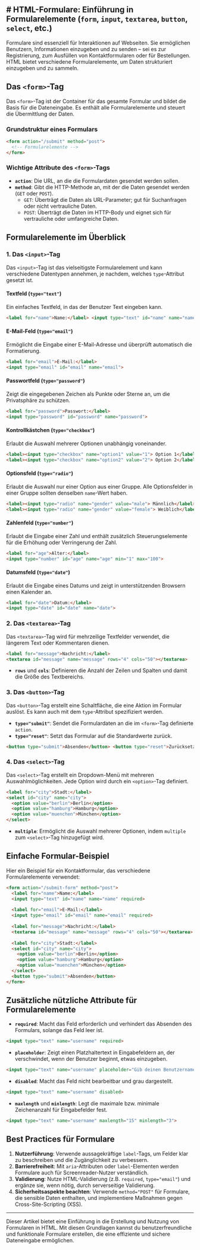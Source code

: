 ## # HTML-Formulare: Einführung in Formularelemente (`form`, `input`, `textarea`, `button`, `select`, etc.)

Formulare sind essenziell für Interaktionen auf Webseiten. Sie ermöglichen Benutzern, Informationen einzugeben und zu senden – sei es zur Registrierung, zum Ausfüllen von Kontaktformularen oder für Bestellungen. HTML bietet verschiedene Formularelemente, um Daten strukturiert einzugeben und zu sammeln.
## Das `<form>`-Tag
Das `<form>`-Tag ist der Container für das gesamte Formular und bildet die Basis für die Dateneingabe. Es enthält alle Formularelemente und steuert die Übermittlung der Daten.
### Grundstruktur eines Formulars

```html
<form action="/submit" method="post">
  <!-- Formularelemente -->
</form>
```
### Wichtige Attribute des `<form>`-Tags
- **`action`**: Die URL, an die die Formulardaten gesendet werden sollen.
- **`method`**: Gibt die HTTP-Methode an, mit der die Daten gesendet werden (`GET` oder `POST`).
    - `GET`: Überträgt die Daten als URL-Parameter; gut für Suchanfragen oder nicht vertrauliche Daten.
    - `POST`: Überträgt die Daten im HTTP-Body und eignet sich für vertrauliche oder umfangreiche Daten.
## Formularelemente im Überblick
### 1. Das `<input>`-Tag
Das `<input>`-Tag ist das vielseitigste Formularelement und kann verschiedene Datentypen annehmen, je nachdem, welches `type`-Attribut gesetzt ist.
#### Textfeld (`type="text"`)
Ein einfaches Textfeld, in das der Benutzer Text eingeben kann.
```html
<label for="name">Name:</label> <input type="text" id="name" name="name">
```
#### E-Mail-Feld (`type="email"`)
Ermöglicht die Eingabe einer E-Mail-Adresse und überprüft automatisch die Formatierung.
```html
<label for="email">E-Mail:</label>
<input type="email" id="email" name="email">
```
#### Passwortfeld (`type="password"`)
Zeigt die eingegebenen Zeichen als Punkte oder Sterne an, um die Privatsphäre zu schützen.
```html
<label for="password">Passwort:</label>
<input type="password" id="password" name="password">
```
#### Kontrollkästchen (`type="checkbox"`)
Erlaubt die Auswahl mehrerer Optionen unabhängig voneinander.
```html
<label><input type="checkbox" name="option1" value="1"> Option 1</label> 
<label><input type="checkbox" name="option2" value="2"> Option 2</label>
```
#### Optionsfeld (`type="radio"`)
Erlaubt die Auswahl nur einer Option aus einer Gruppe. Alle Optionsfelder in einer Gruppe sollten denselben `name`-Wert haben.
```html
<label><input type="radio" name="gender" value="male"> Männlich</label>
<label><input type="radio" name="gender" value="female"> Weiblich</label>
```
#### Zahlenfeld (`type="number"`)
Erlaubt die Eingabe einer Zahl und enthält zusätzlich Steuerungselemente für die Erhöhung oder Verringerung der Zahl.
```html
<label for="age">Alter:</label>
<input type="number" id="age" name="age" min="1" max="100">
```
#### Datumsfeld (`type="date"`)
Erlaubt die Eingabe eines Datums und zeigt in unterstützenden Browsern einen Kalender an.
```html
<label for="date">Datum:</label>
<input type="date" id="date" name="date">
```
### 2. Das `<textarea>`-Tag
Das `<textarea>`-Tag wird für mehrzeilige Textfelder verwendet, die längerem Text oder Kommentaren dienen.
```html
<label for="message">Nachricht:</label>
<textarea id="message" name="message" rows="4" cols="50"></textarea>
```
- **`rows`** und **`cols`**: Definieren die Anzahl der Zeilen und Spalten und damit die Größe des Textbereichs.
### 3. Das `<button>`-Tag
Das `<button>`-Tag erstellt eine Schaltfläche, die eine Aktion im Formular auslöst. Es kann auch mit dem `type`-Attribut spezifiziert werden.
- **`type="submit"`**: Sendet die Formulardaten an die im `<form>`-Tag definierte `action`.
- **`type="reset"`**: Setzt das Formular auf die Standardwerte zurück.
```html
<button type="submit">Absenden</button> <button type="reset">Zurücksetzen</button>
```
### 4. Das `<select>`-Tag
Das `<select>`-Tag erstellt ein Dropdown-Menü mit mehreren Auswahlmöglichkeiten. Jede Option wird durch ein `<option>`-Tag definiert.
```html
<label for="city">Stadt:</label>
<select id="city" name="city">
  <option value="berlin">Berlin</option>
  <option value="hamburg">Hamburg</option>
  <option value="muenchen">München</option>
</select>
```
- **`multiple`**: Ermöglicht die Auswahl mehrerer Optionen, indem `multiple` zum `<select>`-Tag hinzugefügt wird.
## Einfache Formular-Beispiel
Hier ein Beispiel für ein Kontaktformular, das verschiedene Formularelemente verwendet:
```html
<form action="/submit-form" method="post">
  <label for="name">Name:</label>
  <input type="text" id="name" name="name" required>
  
  <label for="email">E-Mail:</label>
  <input type="email" id="email" name="email" required>
  
  <label for="message">Nachricht:</label>
  <textarea id="message" name="message" rows="4" cols="50"></textarea>
  
  <label for="city">Stadt:</label>
  <select id="city" name="city">
    <option value="berlin">Berlin</option>
    <option value="hamburg">Hamburg</option>
    <option value="muenchen">München</option>
  </select>
  <button type="submit">Absenden</button>
</form>
```
## Zusätzliche nützliche Attribute für Formularelemente
- **`required`**: Macht das Feld erforderlich und verhindert das Absenden des Formulars, solange das Feld leer ist.
```html
<input type="text" name="username" required>
```
- **`placeholder`**: Zeigt einen Platzhaltertext in Eingabefeldern an, der verschwindet, wenn der Benutzer beginnt, etwas einzugeben.
```html
<input type="text" name="username" placeholder="Gib deinen Benutzernamen ein">
```
- **`disabled`**: Macht das Feld nicht bearbeitbar und grau dargestellt.
```html
<input type="text" name="username" disabled>
```
- **`maxlength`** und **`minlength`**: Legt die maximale bzw. minimale Zeichenanzahl für Eingabefelder fest.
```html
<input type="text" name="username" maxlength="15" minlength="3">
```
## Best Practices für Formulare
1. **Nutzerführung**: Verwende aussagekräftige `label`-Tags, um Felder klar zu beschreiben und die Zugänglichkeit zu verbessern.
2. **Barrierefreiheit**: Mit `aria`-Attributen oder `label`-Elementen werden Formulare auch für Screenreader-Nutzer verständlich.
3. **Validierung**: Nutze HTML-Validierung (z.B. `required`, `type="email"`) und ergänze sie, wenn nötig, durch serverseitige Validierung.
4. **Sicherheitsaspekte beachten**: Verwende `method="POST"` für Formulare, die sensible Daten enthalten, und implementiere Maßnahmen gegen Cross-Site-Scripting (XSS).

---

Dieser Artikel bietet eine Einführung in die Erstellung und Nutzung von Formularen in HTML. Mit diesen Grundlagen kannst du benutzerfreundliche und funktionale Formulare erstellen, die eine effiziente und sichere Dateneingabe ermöglichen.